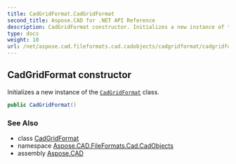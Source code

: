 ```yaml
---
title: CadGridFormat.CadGridFormat
second_title: Aspose.CAD for .NET API Reference
description: CadGridFormat constructor. Initializes a new instance of the CadGridFormat class
type: docs
weight: 10
url: /net/aspose.cad.fileformats.cad.cadobjects/cadgridformat/cadgridformat/
---
```

## CadGridFormat constructor

Initializes a new instance of the [`CadGridFormat`](../) class.

```csharp
public CadGridFormat()
```

### See Also

* class [CadGridFormat](../)
* namespace [Aspose.CAD.FileFormats.Cad.CadObjects](../../cadgridformat/)
* assembly [Aspose.CAD](../../../)


